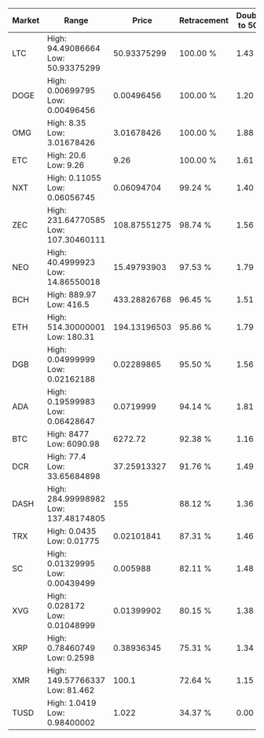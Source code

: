 | Market | Range | Price| Retracement | Doubles to 50% |
| --- | --- | --- | --- | --- |
| LTC | High: 94.49086664<br />Low: 50.93375299 | 50.93375299 | 100.00 % | 1.43 |
| DOGE | High: 0.00699795<br />Low: 0.00496456 | 0.00496456 | 100.00 % | 1.20 |
| OMG | High: 8.35<br />Low: 3.01678426 | 3.01678426 | 100.00 % | 1.88 |
| ETC | High: 20.6<br />Low: 9.26 | 9.26 | 100.00 % | 1.61 |
| NXT | High: 0.11055<br />Low: 0.06056745 | 0.06094704 | 99.24 % | 1.40 |
| ZEC | High: 231.64770585<br />Low: 107.30460111 | 108.87551275 | 98.74 % | 1.56 |
| NEO | High: 40.4999923<br />Low: 14.86550018 | 15.49793903 | 97.53 % | 1.79 |
| BCH | High: 889.97<br />Low: 416.5 | 433.28826768 | 96.45 % | 1.51 |
| ETH | High: 514.30000001<br />Low: 180.31 | 194.13196503 | 95.86 % | 1.79 |
| DGB | High: 0.04999999<br />Low: 0.02162188 | 0.02289865 | 95.50 % | 1.56 |
| ADA | High: 0.19599983<br />Low: 0.06428647 | 0.0719999 | 94.14 % | 1.81 |
| BTC | High: 8477<br />Low: 6090.98 | 6272.72 | 92.38 % | 1.16 |
| DCR | High: 77.4<br />Low: 33.65684898 | 37.25913327 | 91.76 % | 1.49 |
| DASH | High: 284.99998982<br />Low: 137.48174805 | 155 | 88.12 % | 1.36 |
| TRX | High: 0.0435<br />Low: 0.01775 | 0.02101841 | 87.31 % | 1.46 |
| SC | High: 0.01329995<br />Low: 0.00439499 | 0.005988 | 82.11 % | 1.48 |
| XVG | High: 0.028172<br />Low: 0.01048999 | 0.01399902 | 80.15 % | 1.38 |
| XRP | High: 0.78460749<br />Low: 0.2598 | 0.38936345 | 75.31 % | 1.34 |
| XMR | High: 149.57766337<br />Low: 81.462 | 100.1 | 72.64 % | 1.15 |
| TUSD | High: 1.0419<br />Low: 0.98400002 | 1.022 | 34.37 % | 0.00 |
